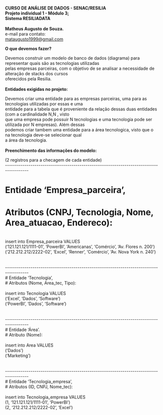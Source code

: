 **CURSO DE ANÁLISE DE DADOS - SENAC/RESILIA** <br>
**Projeto individual 1 - Módulo 3;** <br>
**Sistema RESILIADATA** <br><br>
**Matheus Augusto de Souza.** <br>
e-mail para contato: <br>
mataugusto1999@gmail.com <br>


**O que devemos fazer?** <br>

Devemos construir um modelo de banco de dados (diagrama) para representar quais são as tecnologias utilizadas <br>
pelas empresas parceiras, com o objetivo de se analisar a necessidade de alteração de stacks dos cursos <br>
oferecidos pela Resilia. <br>
<br>
**Entidades exigidas no projeto:** <br>

Devemos criar uma entidade para as empresas parceiras, uma para as tecnologias utilizadas por essas e uma <br>
entidade para a tabela que é proveniente da relação dessas duas entidades (com a cardinalidade N,N , visto <br>
que uma empresa pode possuir N tecnologias e uma tecnologia pode ser utilizada por N empresas). Além dessas <br>
podemos criar tambem uma entidade para a área tecnologica, visto que o na tecnologia deve-se selecionar qual <br>
a área da tecnologia. <br>
<br>
**Preenchimento das informações do modelo:** <br>

(2 registros para a checagem de cada entidade) <br>
------------------------------------------------------------------------------------------ <br>
# Entidade ‘Empresa_parceira’, <br>
# Atributos (CNPJ, Tecnologia, Nome, Area_atuacao, Endereco): <br>
<br>
insert into Empresa_parceira VALUES <br>
(‘121.121.121/1111-01’, ‘PowerBI’, ‘Americanas’, ‘Comércio’, ‘Av. Flores n. 200’) <br>
(‘212.212.212/2222-02’, ‘Excel’, ‘Renner’, ‘Comércio’, ‘Av. Nova York n. 240’) <br>
<br>
<br>
------------------------------------------------------------------------------------------ <br>
# Entidade ‘Tecnologia’, <br>
# Atributos (Nome, Area_tec, Tipo): <br>
<br>
insert into Tecnologia VALUES <br>
(‘Excel’, ‘Dados’, ‘Software’) <br>
(‘PowerBI’, ‘Dados’, ‘Software’) <br>
<br>
<br>
------------------------------------------------------------------------------------------ <br>
# Entidade ‘Área’. <br>
# Atributo (Nome): <br>
<br>
insert into Area VALUES  <br> 
(‘Dados’) <br>
(‘Marketing’) <br>
<br>
<br>
------------------------------------------------------------------------------------------ <br>
# Entidade ‘Tecnologia_empresa’, <br>
# Atributos (ID, CNPJ, Nome_tec): <br>
<br>
insert into Tecnologia_empresa VALUES <br>
(1, ‘121.121.121/1111-01’, ‘PowerBI’) <br>
(2, ‘212.212.212/2222-02’, ‘Excel’) <br>
<br>
<br>
